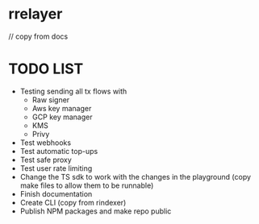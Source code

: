 # rrelayer

// copy from docs

# TODO LIST

- Testing sending all tx flows with
  - Raw signer
  - Aws key manager
  - GCP key manager
  - KMS
  - Privy
- Test webhooks
- Test automatic top-ups
- Test safe proxy
- Test user rate limiting
- Change the TS sdk to work with the changes in the playground (copy make files to allow them to be runnable)
- Finish documentation
- Create CLI (copy from rindexer)
- Publish NPM packages and make repo public